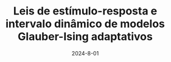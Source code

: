 ---
title: "Leis de estímulo-resposta e intervalo dinâmico de modelos Glauber-Ising adaptativos"
collection: publications
date: 2024-8-01
year: 2024
venue: 'Universidade Federal de Santa Catarina, SC, Brasil'
paperurl: 'https://tede.ufsc.br/teses/PFSC0459-D.pdf'
citation: ' Constantino Vasconcelos (2024): <i>Leis de estímulo-resposta e intervalo dinâmico de modelos Glauber-Ising adaptativos.</i> <b>Universidade Federal de Santa Catarina, SC, Brasil</b>.'
pubtype:  thesis
---